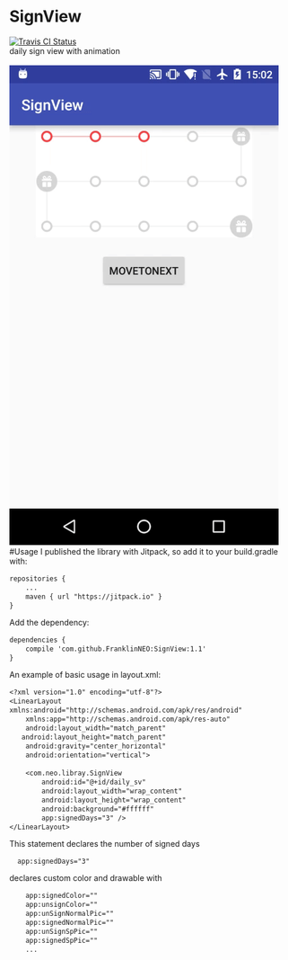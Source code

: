 # SignView
[ ![Travis CI Status](https://travis-ci.org/FranklinNEO/SignView.svg?branch=master)](https://travis-ci.org/FranklinNEO/SignView)<br>
daily sign view with animation<br><br>
![](https://github.com/FranklinNEO/SignView/blob/master/signview-gif.gif)
#Usage
I published the library with Jitpack, so add it to your build.gradle with:<br>

    repositories {
        ...
        maven { url "https://jitpack.io" }
    }

Add the dependency:<br>

    dependencies {
        compile 'com.github.FranklinNEO:SignView:1.1'
    }
    
An example of basic usage in layout.xml:<br>

    <?xml version="1.0" encoding="utf-8"?>
    <LinearLayout xmlns:android="http://schemas.android.com/apk/res/android"
        xmlns:app="http://schemas.android.com/apk/res-auto"
        android:layout_width="match_parent"
       android:layout_height="match_parent"
        android:gravity="center_horizontal"
        android:orientation="vertical">

        <com.neo.libray.SignView
            android:id="@+id/daily_sv"
            android:layout_width="wrap_content"
            android:layout_height="wrap_content"
            android:background="#ffffff"
            app:signedDays="3" />
    </LinearLayout>
    
  This statement declares the number of signed days<br>
  
      app:signedDays="3"
  declares custom color and drawable with<br>
  
        app:signedColor=""
        app:unsignColor=""
        app:unSignNormalPic=""
        app:signedNormalPic=""
        app:unSignSpPic=""
        app:signedSpPic=""
        ...

  
